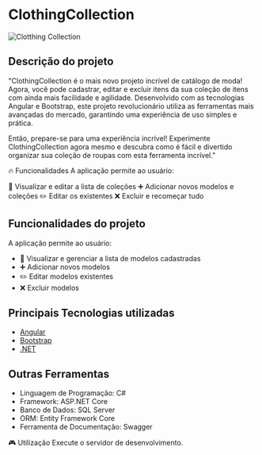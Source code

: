 # ClothingCollection
![Clotthing Collection](https://lh3.googleusercontent.com/d/1yJzE_jEdlMx7vr0BYz3iYlES-3guRmWz)

## Descrição do projeto

"ClothingCollection é o mais novo projeto incrível de catálogo de moda! Agora, você pode cadastrar, editar e excluir itens da sua coleção de itens com ainda mais facilidade e agilidade. Desenvolvido com as tecnologias Angular e Bootstrap, este projeto revolucionário utiliza as ferramentas mais avançadas do mercado, garantindo uma experiência de uso simples e prática.

Então, prepare-se para uma experiência incrível! Experimente ClothingCollection agora mesmo e descubra como é fácil e divertido organizar sua coleção de roupas com esta ferramenta incrível."


🔥 Funcionalidades A aplicação permite ao usuário:

👕 Visualizar e editar a lista de coleções ➕ Adicionar novos modelos e coleções ✏️ Editar os existentes ❌ Excluir e recomeçar tudo
## Funcionalidades do projeto

A aplicação permite ao usuário:

- :shirt: Visualizar e gerenciar a lista de modelos cadastradas
- :heavy_plus_sign: Adicionar novos modelos
- :pencil2: Editar modelos existentes
- :x: Excluir modelos

## Principais Tecnologias utilizadas

- [Angular](https://angular.io/)
- [Bootstrap](https://getbootstrap.com/)
- [.NET](https://dotnet.microsoft.com/pt-br/)

## Outras Ferramentas
- Linguagem de Programação: C#
- Framework: ASP.NET Core
- Banco de Dados: SQL Server
- ORM: Entity Framework Core
- Ferramenta de Documentação: Swagger



🎮 Utilização Execute o servidor de desenvolvimento.



